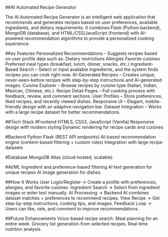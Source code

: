 ##AI Automated Recipe Generator 

The AI Automated Recipe Generator is an intelligent web application that recommends and generates recipes based on user preferences, available ingredients, and dietary requirements.
It combines Flask (Python backend), MongoDB (database), and HTML/CSS/JavaScript (frontend) with AI-powered recommendation algorithms to provide a personalized cooking experience.

#Key Features
Personalized Recommendations – Suggests recipes based on user profile data such as:
Dietary restrictions
Allergies
Favorite cuisines
Preferred meal types (breakfast, lunch, dinner, snacks, etc.)
Ingredient-Based Search – Select or input available ingredients, and the system finds recipes you can cook right now.
AI-Generated Recipes – Creates unique, never-seen-before recipes with step-by-step instructions and AI-generated images.
Cuisine Explorer – Browse recipes by cuisine type (Italian, Indian, Mexican, Chinese, etc.).
Recipe Detail Pages – Full cooking process with feedback, review, and comment sections.
User Profiles – Store preferences, liked recipes, and recently viewed dishes.
Responsive UI – Elegant, mobile-friendly design with an adaptive navigation bar.
Dataset Integration – Works with a large recipe dataset for better recommendations.

##Tech Stack
#Frontend
HTML5, CSS3, JavaScript (Vanilla)
Responsive design with modern styling
Dynamic rendering for recipe cards and cuisines

#Backend
Python Flask (REST API endpoints)
AI-based recommendation engine (content-based filtering + custom rules)
Integration with large recipe datasets

#Database
MongoDB Atlas (cloud-hosted, scalable)

#AI/ML
Ingredient and preference-based filtering
AI text generation for unique recipes
AI image generation for dishes

##How It Works
User Login/Register → Create a profile with preferences, allergies, and favorite cuisines.
Ingredient Search → Select from ingredient images or enter text manually.
AI Processing → Backend AI combines dataset matches + preferences to recommend recipes.
View Recipe → Get step-by-step instructions, cooking tips, and images.
Feedback Loop → Users can like, rate, and comment to improve recommendations.

##Future Enhancements
Voice-based recipe search.
Meal planning for an entire week.
Grocery list generation from selected recipes.
Real-time nutrition analysis.
